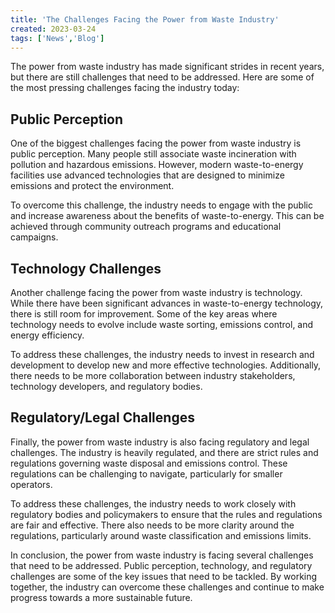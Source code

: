 ```yaml
---
title: 'The Challenges Facing the Power from Waste Industry'
created: 2023-03-24
tags: ['News','Blog']
---
```


The power from waste industry has made significant strides in recent years, but there are still challenges that need to be addressed. Here are some of the most pressing challenges facing the industry today:  

## Public Perception

One of the biggest challenges facing the power from waste industry is public perception. Many people still associate waste incineration with pollution and hazardous emissions. However, modern waste-to-energy facilities use advanced technologies that are designed to minimize emissions and protect the environment.  
  
To overcome this challenge, the industry needs to engage with the public and increase awareness about the benefits of waste-to-energy. This can be achieved through community outreach programs and educational campaigns.

## Technology Challenges

Another challenge facing the power from waste industry is technology. While there have been significant advances in waste-to-energy technology, there is still room for improvement. Some of the key areas where technology needs to evolve include waste sorting, emissions control, and energy efficiency.  
  
To address these challenges, the industry needs to invest in research and development to develop new and more effective technologies. Additionally, there needs to be more collaboration between industry stakeholders, technology developers, and regulatory bodies.

## Regulatory/Legal Challenges

Finally, the power from waste industry is also facing regulatory and legal challenges. The industry is heavily regulated, and there are strict rules and regulations governing waste disposal and emissions control. These regulations can be challenging to navigate, particularly for smaller operators.  
  
To address these challenges, the industry needs to work closely with regulatory bodies and policymakers to ensure that the rules and regulations are fair and effective. There also needs to be more clarity around the regulations, particularly around waste classification and emissions limits.  
  
In conclusion, the power from waste industry is facing several challenges that need to be addressed. Public perception, technology, and regulatory challenges are some of the key issues that need to be tackled. By working together, the industry can overcome these challenges and continue to make progress towards a more sustainable future.
